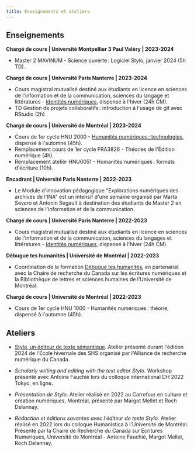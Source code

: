 ```yaml
---
title: Enseignements et ateliers
---
```


## Enseignements

**Chargé de cours | Université Montpellier 3 Paul Valéry | 2023-2024**

- Master 2 MAVINUM - Science ouverte : Logiciel Stylo, janvier 2024 (5h TD).

**Chargé de cours | Université Paris Nanterre | 2023-2024**

- Cours magistral mutualisé destiné aux étudiants en licence en sciences de
l'information et de la communication, sciences du langage et littératures - [Identités numériques](https://identites-numeriques.en-cours-de.construction), dispensé à l'hiver (24h CM).
- TD Gestion de projets collaboratifs : introduction à l'usage de git avec
RStudio (2h)

**Chargé de cours | Université de Montréal | 2023-2024**

- Cours de 1er cycle HNU 2000 - [Humanités numériques : technologies](https://hnu2000.en-cours-de.construction/), dispensé à l'automne (45h).
- Remplacement cours de 1er cycle FRA3826 - Théories de l'Édition numérique (4h).
- Remplacement atelier HNU6051 - Humanités numériques : formats d'écriture (10h).

**Encadrant | Université Paris Nanterre | 2022-2023**

- Le Module d'innovation pédagogique "Explorations numériques des archives de l'INA" est un intensif d'une semaine organisé par Marta Severo et Antonin Segault à destination des étudiants de Master 2 en sciences de l'information et de la communication.

**Chargé de cours | Université Paris Nanterre | 2022-2023**

- Cours magistral mutualisé destiné aux étudiants en licence en sciences de l'information et de la communication, sciences du langages et littératures - [Identités numériques](https://identites-numeriques.en-cours-de.construction/), dispensé à l'hiver (24h CM).

**Débugue tes humanités | Université de Montréal | 2022-2023**

- Coordination de la formation [Débugue tes humanités](https://debugue.ecrituresnumeriques.ca/), en partenariat avec la Chaire de recherche du Canada sur les écritures numériques et la Bibliothèque de lettres et sciences humaines de l’Université de Montréal.

**Chargé de cours | Université de Montréal | 2022-2023**

- Cours de 1er cycle HNU 1000 - Humanités numériques : théorie, dispensé à l'automne (45h).

## Ateliers

- [Stylo, un éditeur de texte sémantique](https://hss24.netlify.app/stylo/).
Atelier présenté durant l'édition 2024 de l'École hivernale des SHS organisé par l'Alliance de recherche numérique du Canada.

- *Scholarly writing and editing with the text editor Stylo*. Workshop présenté avec Antoine Fauchié lors du colloque international DH 2022 Tokyo, en ligne.

- *Présentation de Stylo*. Atelier réalisé en 2022 au Carrefour en culture et création numériques, Montréal, présenté par Margot Mellet et Roch Delannay.

- *Rédaction et éditions savantes avec l'éditeur de texte Stylo*. Atelier réalisé en 2022 lors du colloque Humanistica à l'Université de Montréal. Présenté par la Chaire de Recherche du Canada sur Ecritures Numeriques, Université de Montréal - Antoine Fauchié, Margot Mellet, Roch Delannay.
